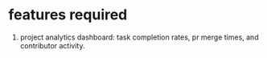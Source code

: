 # features required

1. project analytics dashboard: task completion rates, pr merge times, and contributor activity.

